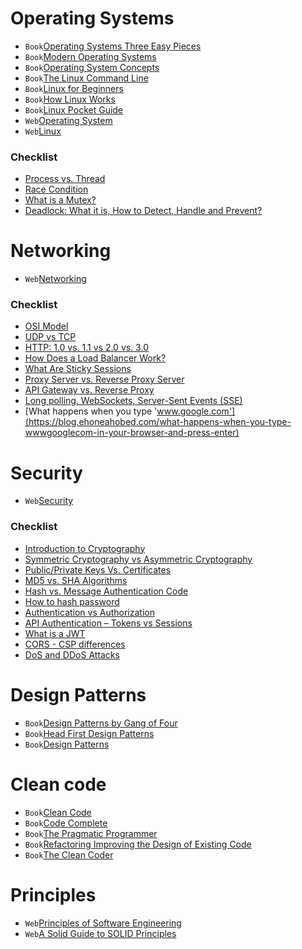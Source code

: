 # Operating Systems
+ `Book`[Operating Systems Three Easy Pieces](./pdf/Operating-Systems-Three-Easy-Pieces.pdf)
+ `Book`[Modern Operating Systems](./pdf/Modern-Operating-Systems-4th-Edition.pdf) 
+ `Book`[Operating System Concepts](./pdf/Operating-System-Concepts-10th-2018.pdf) 
+ `Book`[The Linux Command Line](./pdf/The-Linux-Command-Line-2nd.pdf)
+ `Book`[Linux for Beginners](./pdf/Linux-for-Beginners.pdf)
+ `Book`[How Linux Works](./pdf/How-Linux-Works.pdf)
+ `Book`[Linux Pocket Guide](./pdf/Linux-Pocket-Guide-3rd-Edition.pdf)
+ `Web`[Operating System](https://www.baeldung.com/cs/category/core-concepts/os-core-concepts)
+ `Web`[Linux](https://www.baeldung.com/linux/)
### Checklist
+ [Process vs. Thread](https://www.baeldung.com/cs/process-vs-thread)
+ [Race Condition](https://www.baeldung.com/cs/race-conditions)
+ [What is a Mutex?](https://www.baeldung.com/cs/what-is-mutex)
+ [Deadlock: What it is, How to Detect, Handle and Prevent?](https://www.baeldung.com/cs/os-deadlock)

# Networking
+ `Web`[Networking](https://www.baeldung.com/cs/category/networking)
### Checklist
+ [OSI Model](https://www.baeldung.com/cs/osi-model)
+ [UDP vs TCP](https://www.baeldung.com/cs/udp-vs-tcp)
+ [HTTP: 1.0 vs. 1.1 vs 2.0 vs. 3.0](https://www.baeldung.com/cs/http-versions)
+ [How Does a Load Balancer Work?](https://www.baeldung.com/cs/load-balancer)
+ [What Are Sticky Sessions](https://traefik.io/glossary/what-are-sticky-sessions/)
+ [Proxy Server vs. Reverse Proxy Server](https://www.baeldung.com/cs/proxy-vs-reverse-proxy)
+ [API Gateway vs. Reverse Proxy](https://www.baeldung.com/cs/api-gateway-vs-reverse-proxy)
+ [Long polling, WebSockets, Server-Sent Events (SSE)](https://dev.to/karanpratapsingh/system-design-long-polling-websockets-server-sent-events-sse-1hip)
+ [What happens when you type 'www.google.com'](https://blog.ehoneahobed.com/what-happens-when-you-type-wwwgooglecom-in-your-browser-and-press-enter)

# Security
+ `Web`[Security](https://www.baeldung.com/cs/category/security)
### Checklist
+ [Introduction to Cryptography](https://www.baeldung.com/cs/introduction-to-cryptography)
+ [Symmetric Cryptography vs Asymmetric Cryptography](https://www.baeldung.com/cs/symmetric-vs-asymmetric-cryptography)
+ [Public/Private Keys Vs. Certificates](https://www.baeldung.com/cs/public-private-keys-vs-certificates)
+ [MD5 vs. SHA Algorithms](https://www.baeldung.com/cs/md5-vs-sha-algorithms)
+ [Hash vs. Message Authentication Code](https://www.baeldung.com/cs/hash-vs-mac)
+ [How to hash password](https://taoquangne.com/post/how-to-hash-store-password/)
+ [Authentication vs Authorization](https://www.baeldung.com/cs/authentication-vs-authorization)
+ [API Authentication – Tokens vs Sessions](https://www.baeldung.com/cs/tokens-vs-sessions)
+ [What is a JWT](https://supertokens.com/blog/what-is-jwt)
+ [CORS - CSP differences](https://www.baeldung.com/cs/cors-csp-differences)
+ [DoS and DDoS Attacks](https://www.baeldung.com/cs/dos-vs-ddos-attacks)

# Design Patterns
+ `Book`[Design Patterns by Gang of Four](./pdf/Design-Patterns-by-Gang-of-Four.pdf)
+ `Book`[Head First Design Patterns](./pdf/Head-First-Design-Patterns.pdf)
+ `Book`[Design Patterns](https://refactoring.guru/design-patterns/java)

# Clean code
+ `Book`[Clean Code](./pdf/Clean-Code.pdf)
+ `Book`[Code Complete](./pdf/Code-Complete-2nd-Edition.pdf)
+ `Book`[The Pragmatic Programmer](./pdf/The-Pragmatic-Programmer.pdf)
+ `Book`[Refactoring Improving the Design of Existing Code](./pdf/Refactoring-Improving-the-Design-of-Existing-Code.pdf)
+ `Book`[The Clean Coder](./pdf/The-Clean-Coder.pdf)

# Principles
+ `Web`[Principles of Software Engineering](https://www.interviewbit.com/blog/principles-of-software-engineering/)
+ `Web`[A Solid Guide to SOLID Principles](https://www.baeldung.com/solid-principles)